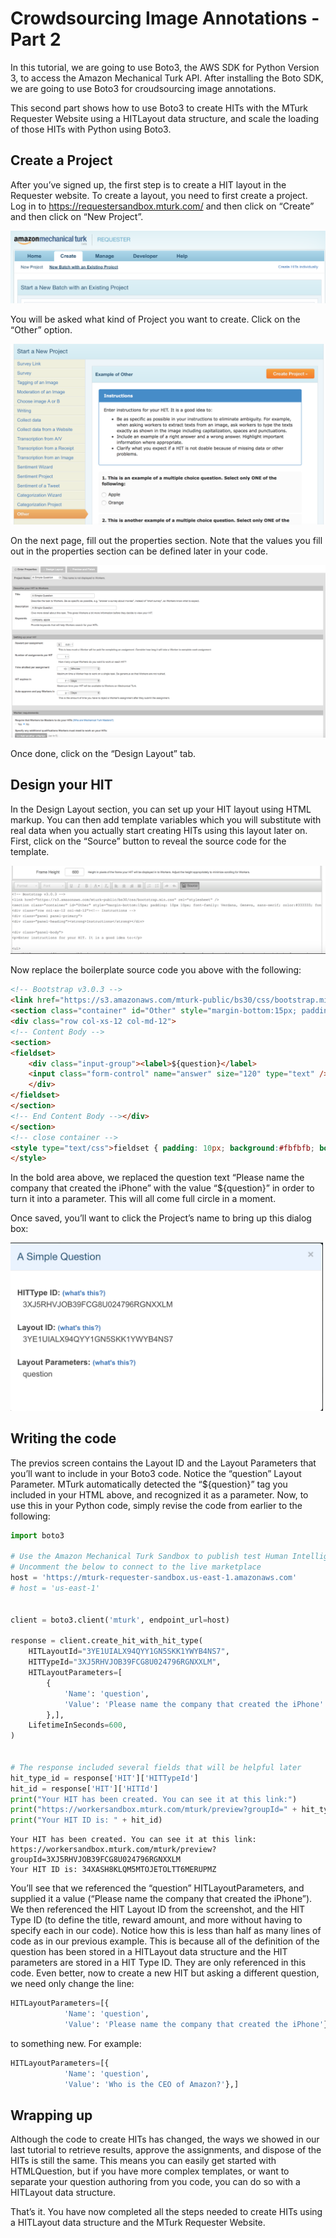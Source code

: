 
# Crowdsourcing Image Annotations - Part 2
In this tutorial, we are going to use Boto3, the AWS SDK for Python Version 3, to access the Amazon Mechanical Turk API. After installing the Boto SDK, we are going to use Boto3 for croudsourcing image annotations.

This second part shows how to use Boto3 to create HITs with the MTurk Requester Website using a HITLayout data structure, and scale the loading of those HITs with Python using Boto3.


## Create a Project
After you’ve signed up, the first step is to create a HIT layout in the Requester website. To create a layout, you need to first create a project. Log in to https://requestersandbox.mturk.com/ and then click on “Create” and then click on “New Project”.

![Create New Project](crowdsourcing_image_annotation_part2_img1.png)

You will be asked what kind of Project you want to create. Click on the “Other” option.

![Other Project](crowdsourcing_image_annotation_part2_img2.png)

On the next page, fill out the properties section. Note that the values you fill out in the properties section can be defined later in your code.

![Properties Section](crowdsourcing_image_annotation_part2_img3.png)

Once done, click on the “Design Layout” tab.

## Design your HIT
In the Design Layout section, you can set up your HIT layout using HTML markup. You can then add template variables which you will substitute with real data when you actually start creating HITs using this layout later on. First, click on the “Source” button to reveal the source code for the template.

![Source Section](crowdsourcing_image_annotation_part2_img4.png)

Now replace the boilerplate source code you above with the following:

```html
<!-- Bootstrap v3.0.3 -->
<link href="https://s3.amazonaws.com/mturk-public/bs30/css/bootstrap.min.css" rel="stylesheet" />
<section class="container" id="Other" style="margin-bottom:15px; padding: 10px 10px; font-family: Verdana, Geneva, sans-serif; color:#333333; font-size:0.9em;">
<div class="row col-xs-12 col-md-12">
<!-- Content Body -->
<section>
<fieldset>
    <div class="input-group"><label>${question}</label> 
    <input class="form-control" name="answer" size="120" type="text" />
    </div>
</fieldset>
</section>
<!-- End Content Body --></div>
</section>
<!-- close container -->
<style type="text/css">fieldset { padding: 10px; background:#fbfbfb; border-radius:5px; margin-bottom:5px; }
</style>
```

In the bold area above, we replaced the question text “Please name the company that created the iPhone” with the value “${question}” in order to turn it into a parameter. This will all come full circle in a moment.

Once saved, you’ll want to click the Project’s name to bring up this dialog box:

<img src="crowdsourcing_image_annotation_part2_img5.png" width="500">



## Writing the code
The previos screen contains the Layout ID and the Layout Parameters that you’ll want to include in your Boto3 code. Notice the “question” Layout Parameter. MTurk automatically detected the “${question}” tag you included in your HTML above, and recognized it as a parameter. Now, to use this in your Python code, simply revise the code from earlier to the following:


```python
import boto3

# Use the Amazon Mechanical Turk Sandbox to publish test Human Intelligence Tasks (HITs) without paying any money.
# Uncomment the below to connect to the live marketplace
host = 'https://mturk-requester-sandbox.us-east-1.amazonaws.com'
# host = 'us-east-1'


client = boto3.client('mturk', endpoint_url=host)

response = client.create_hit_with_hit_type(
    HITLayoutId="3YE1UIALX94QYY1GN5SKK1YWYB4NS7",
    HITTypeId="3XJ5RHVJOB39FCG8U024796RGNXXLM",
    HITLayoutParameters=[
        {
            'Name': 'question',
            'Value': 'Please name the company that created the iPhone'
        },],
    LifetimeInSeconds=600,
)


# The response included several fields that will be helpful later
hit_type_id = response['HIT']['HITTypeId']
hit_id = response['HIT']['HITId']
print("Your HIT has been created. You can see it at this link:")
print("https://workersandbox.mturk.com/mturk/preview?groupId=" + hit_type_id)
print("Your HIT ID is: " + hit_id)

```

    Your HIT has been created. You can see it at this link:
    https://workersandbox.mturk.com/mturk/preview?groupId=3XJ5RHVJOB39FCG8U024796RGNXXLM
    Your HIT ID is: 34XASH8KLQM5MTOJETOLTT6MERUPMZ


You’ll see that we referenced the “question” HITLayoutParameters, and supplied it a value (“Please name the company that created the iPhone”). We then referenced the HIT Layout ID from the screenshot, and the HIT Type ID (to define the title, reward amount, and more without having to specify each in our code). Notice how this is less than half as many lines of code as in our previous example. This is because all of the definition of the question has been stored in a HITLayout data structure and the HIT parameters are stored in a HIT Type ID. They are only referenced in this code. Even better, now to create a new HIT but asking a different question, we need only change the line:

```python
HITLayoutParameters=[{
            'Name': 'question',
            'Value': 'Please name the company that created the iPhone'},]
```

to something new. For example:

```python
HITLayoutParameters=[{
            'Name': 'question',
            'Value': 'Who is the CEO of Amazon?'},]
```

## Wrapping up
Although the code to create HITs has changed, the ways we showed in our last tutorial to retrieve results, approve the assignments, and dispose of the HITs is still the same. This means you can easily get started with HTMLQuestion, but if you have more complex templates, or want to separate your question authoring from you code, you can do so with a HITLayout data structure.

That’s it. You have now completed all the steps needed to create HITs using a HITLayout data structure and the MTurk Requester Website.
